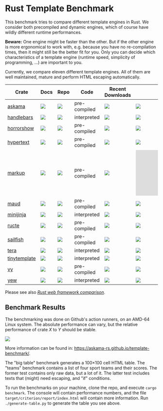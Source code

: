 # Rust Template Benchmark

This benchmark tries to compare different template engines in Rust.
We consider both precompiled and dynamic engines, which of course have wildly different runtime
performances.

**Beware:** One engine might be faster than the other.
But if the other engine is more ergonomical to work with,
e.g. because you have no re-compilation times, then it might still be the better fit for you.
Only you can decide which characteristics of a template engine
(runtime speed, simplicity of programming, …) are important to you.

Currently, we compare eleven different template engines.
All of them are well maintained, mature and perform HTML escaping automatically.

| Crate          | Docs                                            | Repo                               | Code         | Recent<br>Downloads                  | Github<br>Stars                              | Contrib-<br>utors                            | Recent<br>Commits                          |
| -------------- | ----------------------------------------------- | ---------------------------------- | -------------| ------------------------------------ | -------------------------------------------- | -------------------------------------------- | ------------------------------------------ |
| [askama]       | [![][docs-img-askama]][docs-askama]             | [![][img-repo]][repo-askama]       | pre-compiled | [![][dl-askama]][askama]             | [![][stars-askama]][repo-askama]             | [![][contr-askama]][repo-askama]             | [![][act-askama]][repo-askama]             |
| [handlebars]   | [![][docs-img-handlebars]][docs-handlebars]     | [![][img-repo]][repo-handlebars]   | interpreted  | [![][dl-handlebars]][handlebars]     | [![][stars-handlebars]][repo-handlebars]     | [![][contr-handlebars]][repo-handlebars]     | [![][act-handlebars]][repo-handlebars]     |
| [horrorshow]   | [![][docs-img-horrorshow]][docs-horrorshow]     | [![][img-repo]][repo-horrorshow]   | pre-compiled | [![][dl-horrorshow]][horrorshow]     | [![][stars-horrorshow]][repo-horrorshow]     | [![][contr-horrorshow]][repo-horrorshow]     | [![][act-horrorshow]][repo-horrorshow]     |
| [hypertext]    | [![][docs-img-hypertext]][docs-hypertext]       | [![][img-repo]][repo-hypertext]    | pre-compiled | [![][dl-hypertext]][hypertext]       | [![][stars-hypertext]][repo-hypertext]       | [![][contr-hypertext]][repo-hypertext]       | [![][act-hypertext]][repo-hypertext]       |
| [markup]       | [![][docs-img-markup]][docs-markup]             | [![][img-repo]][repo-markup]       | pre-compiled | [![][dl-markup]][markup]             | [![][stars-markup]][repo-markup]             | [![][contr-markup]][repo-markup]             | [![][act-markup]][repo-markup]             |
| [maud]         | [![][docs-img-maud]][docs-maud]                 | [![][img-repo]][repo-maud]         | pre-compiled | [![][dl-maud]][maud]                 | [![][stars-maud]][repo-maud]                 | [![][contr-maud]][repo-maud]                 | [![][act-maud]][repo-maud]                 |
| [minijinja]    | [![][docs-img-minijinja]][docs-minijinja]       | [![][img-repo]][repo-minijinja]    | interpreted  | [![][dl-minijinja]][minijinja]       | [![][stars-minijinja]][repo-minijinja]       | [![][contr-minijinja]][repo-minijinja]       | [![][act-minijinja]][repo-minijinja]       |
| [ructe]        | [![][docs-img-ructe]][docs-ructe]               | [![][img-repo]][repo-ructe]        | pre-compiled | [![][dl-ructe]][ructe]               | [![][stars-ructe]][repo-ructe]               | [![][contr-ructe]][repo-ructe]               | [![][act-ructe]][repo-ructe]               |
| [sailfish]     | [![][docs-img-sailfish]][docs-sailfish]         | [![][img-repo]][repo-sailfish]     | pre-compiled | [![][dl-sailfish]][sailfish]         | [![][stars-sailfish]][repo-sailfish]         | [![][contr-sailfish]][repo-sailfish]         | [![][act-sailfish]][repo-sailfish]         |
| [tera]         | [![][docs-img-tera]][docs-tera]                 | [![][img-repo]][repo-tera]         | interpreted  | [![][dl-tera]][tera]                 | [![][stars-tera]][repo-tera]                 | [![][contr-tera]][repo-tera]                 | [![][act-tera]][repo-tera]                 |
| [tinytemplate] | [![][docs-img-tinytemplate]][docs-tinytemplate] | [![][img-repo]][repo-tinytemplate] | interpreted  | [![][dl-tinytemplate]][tinytemplate] | [![][stars-tinytemplate]][repo-tinytemplate] | [![][contr-tinytemplate]][repo-tinytemplate] | [![][act-tinytemplate]][repo-tinytemplate] |
| [vy]           | [![][docs-img-vy]][docs-vy]                     | [![][img-repo]][repo-vy]           | pre-compiled | [![][dl-vy]][vy]                     | [![][stars-vy]][repo-vy]                     | [![][contr-vy]][repo-vy]                     | [![][act-vy]][repo-vy]                     |
| [yew]          | [![][docs-img-yew]][docs-yew]                   | [![][img-repo]][repo-yew]          | interpreted  | [![][dl-yew]][yew]                   | [![][stars-yew]][repo-yew]                   | [![][contr-yew]][repo-yew]                   | [![][act-yew]][repo-yew]                   |

Please see also [*Rust web framework comparison*].

## Benchmark Results

The benchmarking was done on Github's action runners, on an AMD-64 Linux system.
The absolute performance can vary, but the relative performance of crate *X* to *Y* should be stable.

[![](https://askama-rs.github.io/template-benchmark/results.svg)](https://askama-rs.github.io/template-benchmark/)

More information can be found in: <https://askama-rs.github.io/template-benchmark/>.

The "big table" benchmark generates a 100×100 cell HTML table.
The "teams" benchmark contains a list of four sport teams and their scores.
The former test contains only raw data, but a lot of it.
The latter test includes texts that (might) need escaping, and "if" conditions.

To run the benchmarks on your machine, clone the repo, and execute `cargo benchmark`.
The console will contain performance numbers,
and the file `target/criterion/report/index.html` will contain more information.
Run `./generate-table.py` to generate the table you see above.

[*Rust web framework comparison*]: <https://github.com/flosse/rust-web-framework-comparison>
[img-repo]: <https://img.shields.io/badge/-repo-f8f8f8?style=flat-square&logo=github&logoColor=black>

[askama]: <https://crates.io/crates/askama/>
[handlebars]: <https://crates.io/crates/handlebars/>
[horrorshow]: <https://crates.io/crates/horrorshow/>
[hypertext]: <https://crates.io/crates/hypertext/>
[markup]: <https://crates.io/crates/markup/>
[maud]: <https://crates.io/crates/maud/>
[minijinja]: <https://crates.io/crates/minijinja/>
[ructe]: <https://crates.io/crates/ructe/>
[sailfish]: <https://crates.io/crates/sailfish/>
[tera]: <https://crates.io/crates/tera/>
[tinytemplate]: <https://crates.io/crates/tinytemplate/>
[vy]: <https://crates.io/crates/vy/>
[yew]: <https://crates.io/crates/yew/>

[docs-askama]: <https://docs.rs/askama/latest/askama>
[docs-handlebars]: <https://docs.rs/handlebars/latest/handlebars>
[docs-horrorshow]: <https://docs.rs/horrorshow/latest/horrorshow>
[docs-hypertext]: <https://docs.rs/hypertext/latest/hypertext>
[docs-markup]: <https://docs.rs/markup/latest/markup>
[docs-maud]: <https://docs.rs/maud/latest/maud>
[docs-minijinja]: <https://docs.rs/minijinja/latest/minijinja>
[docs-ructe]: <https://docs.rs/ructe/latest/ructe>
[docs-sailfish]: <https://docs.rs/sailfish/latest/sailfish>
[docs-tera]: <https://docs.rs/tera/latest/tera>
[docs-tinytemplate]: <https://docs.rs/tinytemplate/latest/tinytemplate>
[docs-vy]: <https://docs.rs/vy/latest/vy>
[docs-yew]: <https://docs.rs/yew/latest/yew>

[docs-img-askama]: <https://img.shields.io/docsrs/askama?label=&style=flat-square>
[docs-img-handlebars]: <https://img.shields.io/docsrs/handlebars?label=&style=flat-square>
[docs-img-horrorshow]: <https://img.shields.io/docsrs/horrorshow?label=&style=flat-square>
[docs-img-hypertext]: <https://img.shields.io/docsrs/hypertext?label=&style=flat-square>
[docs-img-markup]: <https://img.shields.io/docsrs/markup?label=&style=flat-square>
[docs-img-maud]: <https://img.shields.io/docsrs/maud?label=&style=flat-square>
[docs-img-minijinja]: <https://img.shields.io/docsrs/minijinja?label=&style=flat-square>
[docs-img-ructe]: <https://img.shields.io/docsrs/ructe?label=&style=flat-square>
[docs-img-sailfish]: <https://img.shields.io/docsrs/sailfish?label=&style=flat-square>
[docs-img-tera]: <https://img.shields.io/docsrs/tera?label=&style=flat-square>
[docs-img-tinytemplate]: <https://img.shields.io/docsrs/tinytemplate?label=&style=flat-square>
[docs-img-vy]: <https://img.shields.io/docsrs/vy?label=&style=flat-square>
[docs-img-yew]: <https://img.shields.io/docsrs/yew?label=&style=flat-square>

[dl-askama]: <https://img.shields.io/crates/dr/askama?label=&color=f8f8f8&style=flat-square>
[dl-handlebars]: <https://img.shields.io/crates/dr/handlebars?label=&color=f8f8f8&style=flat-square>
[dl-horrorshow]: <https://img.shields.io/crates/dr/horrorshow?label=&color=f8f8f8&style=flat-square>
[dl-hypertext]: <https://img.shields.io/crates/dr/hypertext?label=&color=f8f8f8&style=flat-square>
[dl-markup]: <https://img.shields.io/crates/dr/markup?label=&color=f8f8f8&style=flat-square>
[dl-maud]: <https://img.shields.io/crates/dr/maud?label=&color=f8f8f8&style=flat-square>
[dl-minijinja]: <https://img.shields.io/crates/dr/minijinja?label=&color=f8f8f8&style=flat-square>
[dl-ructe]: <https://img.shields.io/crates/dr/ructe?label=&color=f8f8f8&style=flat-square>
[dl-sailfish]: <https://img.shields.io/crates/dr/sailfish?label=&color=f8f8f8&style=flat-square>
[dl-tera]: <https://img.shields.io/crates/dr/tera?label=&color=f8f8f8&style=flat-square>
[dl-tinytemplate]: <https://img.shields.io/crates/dr/tinytemplate?label=&color=f8f8f8&style=flat-square>
[dl-vy]: <https://img.shields.io/crates/dr/vy?label=&color=f8f8f8&style=flat-square>
[dl-yew]: <https://img.shields.io/crates/dr/yew?label=&color=f8f8f8&style=flat-square>

[stars-askama]: <https://img.shields.io/github/stars/askama-rs/askama?label=&color=f8f8f8&style=flat-square>
[stars-handlebars]: <https://img.shields.io/github/stars/sunng87/handlebars-rust?label=&color=f8f8f8&style=flat-square>
[stars-horrorshow]: <https://img.shields.io/github/stars/Stebalien/horrorshow-rs?label=&color=f8f8f8&style=flat-square>
[stars-hypertext]: <https://img.shields.io/github/stars/vidhanio/hypertext?label=&color=f8f8f8&style=flat-square>
[stars-markup]: <https://img.shields.io/github/stars/utkarshkukreti/markup.rs?label=&color=f8f8f8&style=flat-square>
[stars-maud]: <https://img.shields.io/github/stars/lambda-fairy/maud?label=&color=f8f8f8&style=flat-square>
[stars-minijinja]: <https://img.shields.io/github/stars/mitsuhiko/minijinja?label=&color=f8f8f8&style=flat-square>
[stars-ructe]: <https://img.shields.io/github/stars/kaj/ructe?label=&color=f8f8f8&style=flat-square>
[stars-sailfish]: <https://img.shields.io/github/stars/rust-sailfish/sailfish?label=&color=f8f8f8&style=flat-square>
[stars-tera]: <https://img.shields.io/github/stars/Keats/tera?label=&color=f8f8f8&style=flat-square>
[stars-tinytemplate]: <https://img.shields.io/github/stars/bheisler/TinyTemplate?label=&color=f8f8f8&style=flat-square>
[stars-vy]: <https://img.shields.io/github/stars/JonahLund/vy?label=&color=f8f8f8&style=flat-square>
[stars-yew]: <https://img.shields.io/github/stars/yewstack/yew?label=&color=f8f8f8&style=flat-square>

[contr-askama]: <https://img.shields.io/github/contributors/askama-rs/askama?label=&color=f8f8f8&style=flat-square>
[contr-handlebars]: <https://img.shields.io/github/contributors/sunng87/handlebars-rust?label=&color=f8f8f8&style=flat-square>
[contr-horrorshow]: <https://img.shields.io/github/contributors/Stebalien/horrorshow-rs?label=&color=f8f8f8&style=flat-square>
[contr-hypertext]: <https://img.shields.io/github/contributors/vidhanio/hypertext?label=&color=f8f8f8&style=flat-square>
[contr-markup]: <https://img.shields.io/github/contributors/utkarshkukreti/markup.rs?label=&color=f8f8f8&style=flat-square>
[contr-maud]: <https://img.shields.io/github/contributors/lambda-fairy/maud?label=&color=f8f8f8&style=flat-square>
[contr-minijinja]: <https://img.shields.io/github/contributors/mitsuhiko/minijinja?label=&color=f8f8f8&style=flat-square>
[contr-ructe]: <https://img.shields.io/github/contributors/kaj/ructe?label=&color=f8f8f8&style=flat-square>
[contr-sailfish]: <https://img.shields.io/github/contributors/rust-sailfish/sailfish?label=&color=f8f8f8&style=flat-square>
[contr-tera]: <https://img.shields.io/github/contributors/Keats/tera?label=&color=f8f8f8&style=flat-square>
[contr-tinytemplate]: <https://img.shields.io/github/contributors/bheisler/TinyTemplate?label=&color=f8f8f8&style=flat-square>
[contr-vy]: <https://img.shields.io/github/contributors/JonahLund/vy?label=&color=f8f8f8&style=flat-square>
[contr-yew]: <https://img.shields.io/github/contributors/yewstack/yew?label=&color=f8f8f8&style=flat-square>

[act-askama]: <https://img.shields.io/github/commit-activity/y/askama-rs/askama?label=&color=f8f8f8&style=flat-square>
[act-handlebars]: <https://img.shields.io/github/commit-activity/y/sunng87/handlebars-rust?label=&color=f8f8f8&style=flat-square>
[act-horrorshow]: <https://img.shields.io/github/commit-activity/y/Stebalien/horrorshow-rs?label=&color=f8f8f8&style=flat-square>
[act-hypertext]: <https://img.shields.io/github/commit-activity/y/vidhanio/hypertext?label=&color=f8f8f8&style=flat-square>
[act-markup]: <https://img.shields.io/github/commit-activity/y/utkarshkukreti/markup.rs?label=&color=f8f8f8&style=flat-square>
[act-maud]: <https://img.shields.io/github/commit-activity/y/lambda-fairy/maud?label=&color=f8f8f8&style=flat-square>
[act-minijinja]: <https://img.shields.io/github/commit-activity/y/mitsuhiko/minijinja?label=&color=f8f8f8&style=flat-square>
[act-ructe]: <https://img.shields.io/github/commit-activity/y/kaj/ructe?label=&color=f8f8f8&style=flat-square>
[act-sailfish]: <https://img.shields.io/github/commit-activity/y/rust-sailfish/sailfish?label=&color=f8f8f8&style=flat-square>
[act-tera]: <https://img.shields.io/github/commit-activity/y/Keats/tera?label=&color=f8f8f8&style=flat-square>
[act-tinytemplate]: <https://img.shields.io/github/commit-activity/y/bheisler/TinyTemplate?label=&color=f8f8f8&style=flat-square>
[act-vy]: <https://img.shields.io/github/commit-activity/y/JonahLund/vy?label=&color=f8f8f8&style=flat-square>
[act-yew]: <https://img.shields.io/github/commit-activity/y/yewstack/yew?label=&color=f8f8f8&style=flat-square>

[repo-askama]: <https://github.com/askama-rs/askama>
[repo-handlebars]: <https://github.com/sunng87/handlebars-rust>
[repo-horrorshow]: <https://github.com/Stebalien/horrorshow-rs>
[repo-hypertext]: <https://github.com/vidhanio/hypertext>
[repo-markup]: <https://github.com/utkarshkukreti/markup.rs>
[repo-maud]: <https://github.com/lambda-fairy/maud>
[repo-minijinja]: <https://github.com/mitsuhiko/minijinja>
[repo-ructe]: <https://github.com/kaj/ructe>
[repo-sailfish]: <https://github.com/rust-sailfish/sailfish>
[repo-tera]: <https://github.com/Keats/tera>
[repo-tinytemplate]: <https://github.com/bheisler/TinyTemplate>
[repo-vy]: <https://github.com/JonahLund/vy>
[repo-yew]: <https://github.com/yewstack/yew>
